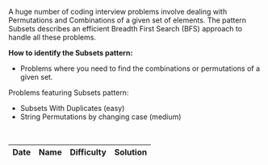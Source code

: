 A huge number of coding interview problems involve dealing with Permutations and Combinations of a given set of elements. The pattern Subsets describes an efficient Breadth First Search (BFS) approach to handle all these problems.  

**How to identify the Subsets pattern:**  
- Problems where you need to find the combinations or permutations of a given set.


Problems featuring Subsets pattern:
- Subsets With Duplicates (easy)
- String Permutations by changing case (medium)

<br/>

| Date | Name | Difficulty | Solution |
|:----:|:-----|:----------:|:--------:|
